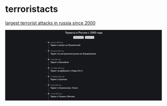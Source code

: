 # terroristacts
 
[largest terrorist attacks in russia since 2000](https://recreatorus.github.io/terroristacts/index.html 'watch demo')

![scan](img/screen.webp)
